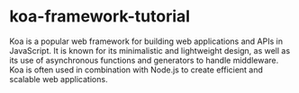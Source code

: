 # koa-framework-tutorial
Koa is a popular web framework for building web applications and APIs in JavaScript. It is known for its minimalistic and lightweight design, as well as its use of asynchronous functions and generators to handle middleware. Koa is often used in combination with Node.js to create efficient and scalable web applications.
